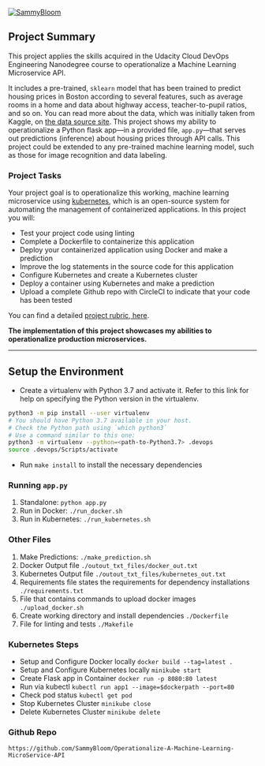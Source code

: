 [![SammyBloom](https://circleci.com/gh/SammyBloom/Operationalize-A-Machine-Learning-MicroService-API.svg?style=svg)](https://circleci.com/gh/SammyBloom/Operationalize-A-Machine-Learning-MicroService-API)

## Project Summary

This project applies the skills acquired in the Udacity Cloud DevOps Engineering Nanodegree course to operationalize a Machine Learning Microservice API. 

It includes a pre-trained, `sklearn` model that has been trained to predict housing prices in Boston according to several features, such as average rooms in a home and data about highway access, teacher-to-pupil ratios, and so on. You can read more about the data, which was initially taken from Kaggle, on [the data source site](https://www.kaggle.com/c/boston-housing). This project shows my ability to operationalize a Python flask app—in a provided file, `app.py`—that serves out predictions (inference) about housing prices through API calls. This project could be extended to any pre-trained machine learning model, such as those for image recognition and data labeling.

### Project Tasks

Your project goal is to operationalize this working, machine learning microservice using [kubernetes](https://kubernetes.io/), which is an open-source system for automating the management of containerized applications. In this project you will:
* Test your project code using linting
* Complete a Dockerfile to containerize this application
* Deploy your containerized application using Docker and make a prediction
* Improve the log statements in the source code for this application
* Configure Kubernetes and create a Kubernetes cluster
* Deploy a container using Kubernetes and make a prediction
* Upload a complete Github repo with CircleCI to indicate that your code has been tested

You can find a detailed [project rubric, here](https://review.udacity.com/#!/rubrics/2576/view).

**The implementation of this project showcases my abilities to operationalize production microservices.**

---

## Setup the Environment

* Create a virtualenv with Python 3.7 and activate it. Refer to this link for help on specifying the Python version in the virtualenv. 
```bash
python3 -m pip install --user virtualenv
# You should have Python 3.7 available in your host. 
# Check the Python path using `which python3`
# Use a command similar to this one:
python3 -m virtualenv --python=<path-to-Python3.7> .devops
source .devops/Scripts/activate
```
* Run `make install` to install the necessary dependencies

### Running `app.py`

1. Standalone:  `python app.py`
2. Run in Docker:  `./run_docker.sh`
3. Run in Kubernetes:  `./run_kubernetes.sh`

### Other Files
1. Make Predictions: `./make_prediction.sh`
2. Docker Output file `./outout_txt_files/docker_out.txt`
3. Kubernetes Output file `./outout_txt_files/kubernetes_out.txt`
4. Requirements file states the requirements for dependency installations `./requirements.txt`
5. File that contains commands to upload docker images `./upload_docker.sh`
6. Create working directory and install dependencies `./Dockerfile` 
7. File for linting and tests `./Makefile`

### Kubernetes Steps

* Setup and Configure Docker locally `docker build --tag=latest .`
* Setup and Configure Kubernetes locally `minikube start`
* Create Flask app in Container `docker run -p 8080:80 latest`
* Run via kubectl `kubectl run app1 --image=$dockerpath --port=80`
* Check pod status `kubectl get pod`
* Stop Kubernetes Cluster `minikube close`
* Delete Kubernetes Cluster `minikube delete`


### Github Repo

`https://github.com/SammyBloom/Operationalize-A-Machine-Learning-MicroService-API`
